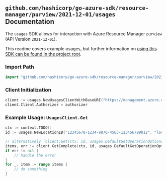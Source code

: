 
## `github.com/hashicorp/go-azure-sdk/resource-manager/purview/2021-12-01/usages` Documentation

The `usages` SDK allows for interaction with Azure Resource Manager `purview` (API Version `2021-12-01`).

This readme covers example usages, but further information on [using this SDK can be found in the project root](https://github.com/hashicorp/go-azure-sdk/tree/main/docs).

### Import Path

```go
import "github.com/hashicorp/go-azure-sdk/resource-manager/purview/2021-12-01/usages"
```


### Client Initialization

```go
client := usages.NewUsagesClientWithBaseURI("https://management.azure.com")
client.Client.Authorizer = authorizer
```


### Example Usage: `UsagesClient.Get`

```go
ctx := context.TODO()
id := usages.NewLocationID("12345678-1234-9876-4563-123456789012", "location")

// alternatively `client.Get(ctx, id, usages.DefaultGetOperationOptions())` can be used to do batched pagination
items, err := client.GetComplete(ctx, id, usages.DefaultGetOperationOptions())
if err != nil {
	// handle the error
}
for _, item := range items {
	// do something
}
```
